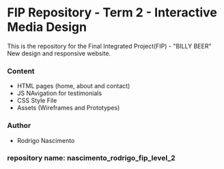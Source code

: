 # FIP Repository - Term 2 - Interactive Media Design
This is the repository for the Final Integrated Project(FIP) - "BILLY BEER" New design and responsive website.

### Content
* HTML pages (home, about and contact)
* JS NAvigation for testimonials
* CSS Style File
* Assets (Wireframes and Prototypes)


### Author
* Rodrigo Nascimento

### repository name: nascimento_rodrigo_fip_level_2